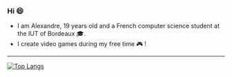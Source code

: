 ### Hi 😄

- I am Alexandre, 19 years old and a French computer science student at the IUT of Bordeaux 🎓.
- I create video games during my free time 🎮 !

***

[![Top Langs](https://github-readme-stats.vercel.app/api/top-langs/?username=retromodern&layout=compact&theme=dracula)](https://github.com/anuraghazra/github-readme-stats)
